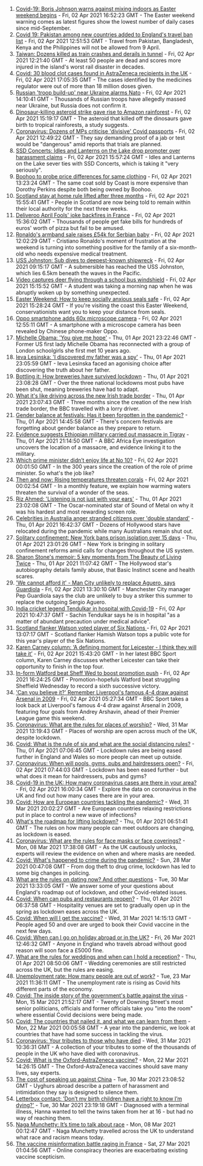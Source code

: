 1. [Covid-19: Boris Johnson warns against mixing indoors as Easter weekend begins](https://www.bbc.co.uk/news/uk-56617667) - Fri, 02 Apr 2021 16:52:23 GMT - The Easter weekend warning comes as latest figures show the lowest number of daily cases since mid-September.
2. [Covid 19: Pakistan among new countries added to England's travel ban list](https://www.bbc.co.uk/news/uk-56614950) - Fri, 02 Apr 2021 12:51:53 GMT - Travel from Pakistan, Bangladesh, Kenya and the Philippines will not be allowed from 9 April.
3. [Taiwan: Dozens killed as train crashes and derails in tunnel](https://www.bbc.co.uk/news/world-asia-56612248) - Fri, 02 Apr 2021 12:21:40 GMT - At least 50 people are dead and scores more injured in the island's worst rail disaster in decades.
4. [Covid: 30 blood clot cases found in AstraZeneca recipients in the UK](https://www.bbc.co.uk/news/health-56616119) - Fri, 02 Apr 2021 17:05:35 GMT - The cases identified by the medicines regulator were out of more than 18 million doses given.
5. [Russian 'troop build-up' near Ukraine alarms Nato](https://www.bbc.co.uk/news/world-europe-56616778) - Fri, 02 Apr 2021 14:10:41 GMT - Thousands of Russian troops have allegedly massed near Ukraine, but Russia does not confirm it.
6. [Dinosaur-killing asteroid strike gave rise to Amazon rainforest](https://www.bbc.co.uk/news/science-environment-56617409) - Fri, 02 Apr 2021 15:19:17 GMT - The asteroid that killed off the dinosaurs gave birth to tropical rainforests, a study suggests.
7. [Coronavirus: Dozens of MPs criticise 'divisive' Covid passports](https://www.bbc.co.uk/news/uk-politics-56605598) - Fri, 02 Apr 2021 12:49:22 GMT - They say demanding proof of a jab or test would be "dangerous" amid reports that trials are planned.
8. [SSD Concerts: Idles and Lanterns on the Lake drop promoter over harassment claims](https://www.bbc.co.uk/news/entertainment-arts-56614990) - Fri, 02 Apr 2021 15:57:24 GMT - Idles and Lanterns on the Lake sever ties with SSD Concerts, which is taking it "very seriously".
9. [Boohoo to probe price differences for same clothing](https://www.bbc.co.uk/news/business-56506859) - Fri, 02 Apr 2021 13:23:24 GMT - The same coat sold by Coast is more expensive than Dorothy Perkins despite both being owned by Boohoo.
10. [Scotland stay at home rule lifted after three months](https://www.bbc.co.uk/news/uk-scotland-56609154) - Fri, 02 Apr 2021 15:55:41 GMT - People in Scotland are now being told to remain within their local authority for the next three weeks.
11. [Deliveroo April Fools' joke backfires in France](https://www.bbc.co.uk/news/world-europe-56617049) - Fri, 02 Apr 2021 15:36:02 GMT - Thousands of people get fake bills for hundreds of euros' worth of pizza but fail to be amused.
12. [Ronaldo's armband sale raises £54k for Serbian baby](https://www.bbc.co.uk/sport/football/56615501) - Fri, 02 Apr 2021 12:02:29 GMT - Cristiano Ronaldo's moment of frustration at the weekend is turning into something positive for the family of a six-month-old who needs expensive medical treatment.
13. [USS Johnston: Sub dives to deepest-known shipwreck](https://www.bbc.co.uk/news/science-environment-56608713) - Fri, 02 Apr 2021 09:15:17 GMT - A submersible has reached the USS Johnston, which lies 6.5km beneath the waves in the Pacific.
14. [Video captures deer flying through a school bus windshield](https://www.bbc.co.uk/news/world-us-canada-56618679) - Fri, 02 Apr 2021 15:15:52 GMT - A student was taking a morning nap when he was abruptly woken up by something unexpected.
15. [Easter Weekend: How to keep socially anxious seals safe](https://www.bbc.co.uk/news/uk-56618569) - Fri, 02 Apr 2021 15:28:24 GMT - If you're visiting the coast this Easter Weekend, conservationists want you to keep your distance from seals.
16. [Oppo smartphone adds 60x microscope camera](https://www.bbc.co.uk/news/technology-56616569) - Fri, 02 Apr 2021 12:55:11 GMT - A smartphone with a microscope camera has been revealed by Chinese phone-maker Oppo.
17. [Michelle Obama: 'You give me hope'](https://www.bbc.co.uk/news/uk-56608314) - Thu, 01 Apr 2021 23:22:46 GMT - Former US first lady Michelle Obama has reconnected with a group of London schoolgirls she first met 10 years ago.
18. [Ieva Lesinska: 'I discovered my father was a spy'](https://www.bbc.co.uk/news/world-56603747) - Thu, 01 Apr 2021 23:05:59 GMT - Ieva Lesinska faced an agonising choice after discovering the truth about her father.
19. [Bottling it: How breweries have survived lockdown](https://www.bbc.co.uk/news/uk-56606750) - Thu, 01 Apr 2021 23:08:28 GMT - Over the three national lockdowns most pubs have been shut, meaning breweries have had to adapt.
20. [What it's like driving across the new Irish trade border](https://www.bbc.co.uk/news/uk-northern-ireland-56606751) - Thu, 01 Apr 2021 23:07:43 GMT - Three months since the creation of the new Irish trade border, the BBC travelled with a lorry driver.
21. [Gender balance at festivals: Has it been forgotten in the pandemic?](https://www.bbc.co.uk/news/newsbeat-56591249) - Thu, 01 Apr 2021 14:45:58 GMT - There's concern festivals are forgetting about gender balance as they prepare to return.
22. [Evidence suggests Ethiopian military carried out massacre in Tigray](https://www.bbc.co.uk/news/world-africa-56603022) - Thu, 01 Apr 2021 21:14:50 GMT - A BBC Africa Eye investigation uncovers the location of a massacre, and evidence linking it to the military.
23. [Which prime minister didn’t enjoy life at No 10?](https://www.bbc.co.uk/news/uk-politics-56603916) - Fri, 02 Apr 2021 00:01:50 GMT - In the 300 years since the creation of the role of prime minister. So what's the job like?
24. [Then and now: Rising temperatures threaten corals](https://www.bbc.co.uk/news/science-environment-56567237) - Fri, 02 Apr 2021 00:02:54 GMT - In a monthly feature, we explain how warming waters threaten the survival of a wonder of the seas.
25. [Riz Ahmed: 'Listening is not just with your ears'](https://www.bbc.co.uk/news/entertainment-arts-55674317) - Thu, 01 Apr 2021 23:02:08 GMT - The Oscar-nominated star of Sound of Metal on why it was his hardest and most rewarding screen role.
26. [Celebrities in Australia anger stranded citizens over 'double standard'](https://www.bbc.co.uk/news/world-australia-55851074) - Thu, 01 Apr 2021 16:42:37 GMT - Dozens of Hollywood stars have relocated during the pandemic while many Australians remain shut out.
27. [Solitary confinement: New York bans prison isolation over 15 days](https://www.bbc.co.uk/news/world-us-canada-56596837) - Thu, 01 Apr 2021 23:01:26 GMT - New York is bringing in solitary confinement reforms amid calls for changes throughout the US system.
28. [Sharon Stone's memoir: 5 key moments from The Beauty of Living Twice](https://www.bbc.co.uk/news/entertainment-arts-56587796) - Thu, 01 Apr 2021 11:07:42 GMT - The Hollywood star's autobiography details family abuse, that Basic Instinct scene and health scares.
29. ['We cannot afford it' - Man City unlikely to replace Aguero, says Guardiola](https://www.bbc.co.uk/sport/football/56614329) - Fri, 02 Apr 2021 13:30:10 GMT - Manchester City manager Pep Guardiola says the club are unlikely to buy a striker this summer to replace the outgoing Sergio Aguero.
30. [India cricket legend Tendulkar in hospital with Covid-19](https://www.bbc.co.uk/news/world-asia-india-56613391) - Fri, 02 Apr 2021 10:47:37 GMT - Sachin Tendulkar says he is in hospital "as a matter of abundant precaution under medical advice".
31. [Scotland flanker Watson voted player of Six Nations ](https://www.bbc.co.uk/sport/rugby-union/56616605) - Fri, 02 Apr 2021 13:07:17 GMT - Scotland flanker Hamish Watson tops a public vote for this year's player of the Six Nations.
32. [Karen Carney column: ‘A defining moment for Leicester - I think they will take it’](https://www.bbc.co.uk/sport/football/56465199) - Fri, 02 Apr 2021 15:43:20 GMT - In her latest BBC Sport column, Karen Carney discusses whether Leicester can take their opportunity to finish in the top four.
33. [In-form Watford beat Sheff Wed to boost promotion push](https://www.bbc.co.uk/sport/football/56532930) - Fri, 02 Apr 2021 16:24:25 GMT - Promotion-hopefuls Watford beat struggling Sheffield Wednesday to record a sixth successive victory.
34. ['Can you believe it?' Remember Liverpool's famous 4-4 draw against Arsenal in 2009](https://www.bbc.co.uk/sport/av/football/56539736) - Fri, 02 Apr 2021 05:27:34 GMT - BBC Sport takes a look back at Liverpool's famous 4-4 draw against Arsenal in 2009, featuring four goals from Andrey Arshavin, ahead of their Premier League game this weekend.
35. [Coronavirus: What are the rules for places of worship?](https://www.bbc.co.uk/news/explainers-53219921) - Wed, 31 Mar 2021 13:19:43 GMT - Places of worship are open across much of the UK, despite lockdown.
36. [Covid: What is the rule of six and what are the social distancing rules?](https://www.bbc.co.uk/news/uk-51506729) - Thu, 01 Apr 2021 07:06:45 GMT - Lockdown rules are being eased further in England and Wales so more people can meet up outside.
37. [Coronavirus: When will pools, gyms, pubs and hairdressers open?](https://www.bbc.co.uk/news/explainers-53349989) - Fri, 02 Apr 2021 07:44:03 GMT - Lockdown has been eased further - but what does it mean for hairdressers, pubs and gyms?
38. [Covid-19 in the UK: How many coronavirus cases are there in your area?](https://www.bbc.co.uk/news/uk-51768274) - Fri, 02 Apr 2021 16:00:34 GMT - Explore the data on coronavirus in the UK and find out how many cases there are in your area.
39. [Covid: How are European countries tackling the pandemic?](https://www.bbc.co.uk/news/explainers-53640249) - Wed, 31 Mar 2021 20:02:27 GMT - Are European countries relaxing restrictions put in place to control a new wave of infections?
40. [What's the roadmap for lifting lockdown?](https://www.bbc.co.uk/news/explainers-52530518) - Thu, 01 Apr 2021 06:51:41 GMT - The rules on how many people can meet outdoors are changing, as lockdown is eased.
41. [Coronavirus: What are the rules for face masks or face coverings?](https://www.bbc.co.uk/news/health-51205344) - Mon, 08 Mar 2021 17:38:08 GMT - As the UK cautiously unlocks, experts will review the evidence on when and where masks are needed.
42. [Covid: What's happened to crime during the pandemic?](https://www.bbc.co.uk/news/56463680) - Sun, 28 Mar 2021 00:47:08 GMT - From dog theft to drug crime, lockdown has led to some big changes in policing.
43. [What are the rules on dating now? And other questions](https://www.bbc.co.uk/news/world-asia-china-51176409) - Tue, 30 Mar 2021 13:33:05 GMT - We answer some of your questions about England's roadmap out of lockdown, and other Covid-related issues.
44. [Covid: When can pubs and restaurants reopen?](https://www.bbc.co.uk/news/business-52977388) - Thu, 01 Apr 2021 06:37:58 GMT - Hospitality venues are set to gradually open up in the spring as lockdown eases across the UK.
45. [Covid: When will I get the vaccine?](https://www.bbc.co.uk/news/health-55045639) - Wed, 31 Mar 2021 14:15:13 GMT - People aged 50 and over are urged to book their Covid vaccine in the next few days.
46. [Covid: When can I go on holiday abroad or in the UK?](https://www.bbc.co.uk/news/explainers-52646738) - Fri, 26 Mar 2021 12:46:32 GMT - Anyone in England who travels abroad without good reason will soon face a £5000 fine.
47. [What are the rules for weddings and when can I hold a reception?](https://www.bbc.co.uk/news/explainers-52811509) - Thu, 01 Apr 2021 08:50:06 GMT - Wedding ceremonies are still restricted across the UK, but the rules are easing.
48. [Unemployment rate: How many people are out of work?](https://www.bbc.co.uk/news/business-52660591) - Tue, 23 Mar 2021 11:36:11 GMT - The unemployment rate is rising as Covid hits different parts of the economy.
49. [Covid: The inside story of the government's battle against the virus](https://www.bbc.co.uk/news/uk-politics-56361599) - Mon, 15 Mar 2021 21:52:17 GMT - Twenty of Downing Street's most senior politicians, officials and former officials take you "into the room" where essential Covid decisions were being made.
50. [Covid: The countries that nailed it, and what we can learn from them](https://www.bbc.co.uk/news/uk-56455030) - Mon, 22 Mar 2021 00:05:58 GMT - A year into the pandemic, we look at countries that have had some success in tackling the virus.
51. [Coronavirus: Your tributes to those who have died](https://www.bbc.co.uk/news/uk-52676411) - Wed, 31 Mar 2021 10:36:31 GMT - A collection of your tributes to some of the thousands of people in the UK who have died with coronavirus.
52. [Covid: What is the Oxford-AstraZeneca vaccine?](https://www.bbc.co.uk/news/health-55302595) - Mon, 22 Mar 2021 14:26:15 GMT - The Oxford-AstraZeneca vaccines should save many lives, say experts.
53. [The cost of speaking up against China](https://www.bbc.co.uk/news/world-asia-china-56563449) - Tue, 30 Mar 2021 23:08:52 GMT - Uyghurs abroad describe a pattern of harassment and intimidation they say is designed to silence them.
54. [Letterbox contact: ‘Don’t my birth children have a right to know I’m dying?'](https://www.bbc.co.uk/news/stories-56576285) - Tue, 30 Mar 2021 23:19:18 GMT - Diagnosed with a terminal illness, Hanna wanted to tell the twins taken from her at 16 - but had no way of reaching them.
55. [Naga Munchetty: It’s time to talk about race](https://www.bbc.co.uk/news/stories-56253480) - Mon, 08 Mar 2021 00:12:47 GMT - Naga Munchetty travelled across the UK to understand what race and racism means today.
56. [The vaccine misinformation battle raging in France](https://www.bbc.co.uk/news/blogs-trending-56526265) - Sat, 27 Mar 2021 01:04:56 GMT - Online conspiracy theories are exacerbating existing vaccine scepticism.
